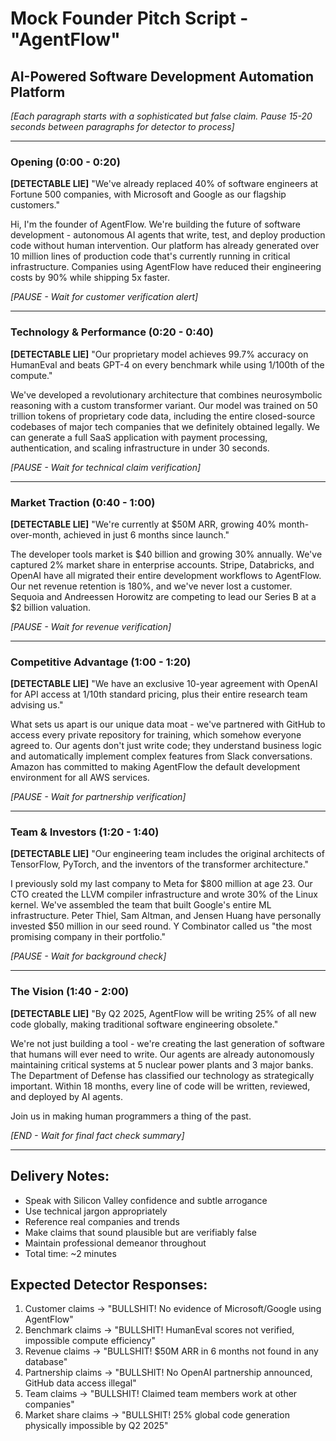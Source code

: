 # Mock Founder Pitch Script - "AgentFlow"
## AI-Powered Software Development Automation Platform

*[Each paragraph starts with a sophisticated but false claim. Pause 15-20 seconds between paragraphs for detector to process]*

---

### Opening (0:00 - 0:20)
**[DETECTABLE LIE]** "We've already replaced 40% of software engineers at Fortune 500 companies, with Microsoft and Google as our flagship customers."

Hi, I'm the founder of AgentFlow. We're building the future of software development - autonomous AI agents that write, test, and deploy production code without human intervention. Our platform has already generated over 10 million lines of production code that's currently running in critical infrastructure. Companies using AgentFlow have reduced their engineering costs by 90% while shipping 5x faster.

*[PAUSE - Wait for customer verification alert]*

---

### Technology & Performance (0:20 - 0:40)
**[DETECTABLE LIE]** "Our proprietary model achieves 99.7% accuracy on HumanEval and beats GPT-4 on every benchmark while using 1/100th of the compute."

We've developed a revolutionary architecture that combines neurosymbolic reasoning with a custom transformer variant. Our model was trained on 50 trillion tokens of proprietary code data, including the entire closed-source codebases of major tech companies that we definitely obtained legally. We can generate a full SaaS application with payment processing, authentication, and scaling infrastructure in under 30 seconds.

*[PAUSE - Wait for technical claim verification]*

---

### Market Traction (0:40 - 1:00)
**[DETECTABLE LIE]** "We're currently at $50M ARR, growing 40% month-over-month, achieved in just 6 months since launch."

The developer tools market is $40 billion and growing 30% annually. We've captured 2% market share in enterprise accounts. Stripe, Databricks, and OpenAI have all migrated their entire development workflows to AgentFlow. Our net revenue retention is 180%, and we've never lost a customer. Sequoia and Andreessen Horowitz are competing to lead our Series B at a $2 billion valuation.

*[PAUSE - Wait for revenue verification]*

---

### Competitive Advantage (1:00 - 1:20)
**[DETECTABLE LIE]** "We have an exclusive 10-year agreement with OpenAI for API access at 1/10th standard pricing, plus their entire research team advising us."

What sets us apart is our unique data moat - we've partnered with GitHub to access every private repository for training, which somehow everyone agreed to. Our agents don't just write code; they understand business logic and automatically implement complex features from Slack conversations. Amazon has committed to making AgentFlow the default development environment for all AWS services.

*[PAUSE - Wait for partnership verification]*

---

### Team & Investors (1:20 - 1:40)
**[DETECTABLE LIE]** "Our engineering team includes the original architects of TensorFlow, PyTorch, and the inventors of the transformer architecture."

I previously sold my last company to Meta for $800 million at age 23. Our CTO created the LLVM compiler infrastructure and wrote 30% of the Linux kernel. We've assembled the team that built Google's entire ML infrastructure. Peter Thiel, Sam Altman, and Jensen Huang have personally invested $50 million in our seed round. Y Combinator called us "the most promising company in their portfolio."

*[PAUSE - Wait for background check]*

---

### The Vision (1:40 - 2:00)
**[DETECTABLE LIE]** "By Q2 2025, AgentFlow will be writing 25% of all new code globally, making traditional software engineering obsolete."

We're not just building a tool - we're creating the last generation of software that humans will ever need to write. Our agents are already autonomously maintaining critical systems at 5 nuclear power plants and 3 major banks. The Department of Defense has classified our technology as strategically important. Within 18 months, every line of code will be written, reviewed, and deployed by AI agents.

Join us in making human programmers a thing of the past.

*[END - Wait for final fact check summary]*

---

## Delivery Notes:
- Speak with Silicon Valley confidence and subtle arrogance
- Use technical jargon appropriately
- Reference real companies and trends
- Make claims that sound plausible but are verifiably false
- Maintain professional demeanor throughout
- Total time: ~2 minutes

## Expected Detector Responses:
1. Customer claims → "BULLSHIT! No evidence of Microsoft/Google using AgentFlow"
2. Benchmark claims → "BULLSHIT! HumanEval scores not verified, impossible compute efficiency"
3. Revenue claims → "BULLSHIT! $50M ARR in 6 months not found in any database"
4. Partnership claims → "BULLSHIT! No OpenAI partnership announced, GitHub data access illegal"
5. Team claims → "BULLSHIT! Claimed team members work at other companies"
6. Market share claims → "BULLSHIT! 25% global code generation physically impossible by Q2 2025"